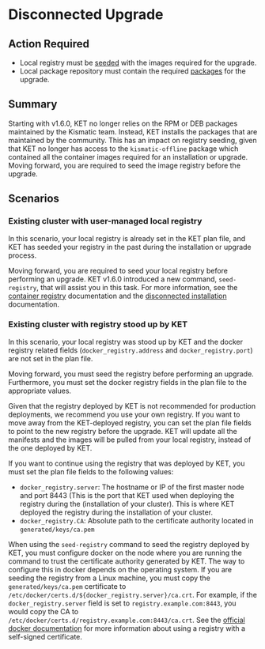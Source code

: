 # Disconnected Upgrade

## Action Required
* Local registry must be [seeded](../../container-registry.md) with the images required for the upgrade.
* Local package repository must contain the required [packages](../../packages.md) for the upgrade.

## Summary
Starting with v1.6.0, KET no longer relies on the RPM or DEB packages maintained
by the Kismatic team. Instead, KET installs the packages that are maintained by 
the community. This has an impact on registry seeding, given that KET no longer
has access to the `kismatic-offline` package which contained all the container 
images required for an installation or upgrade. Moving forward, you are required
to seed the image registry before the upgrade.

## Scenarios

### Existing cluster with user-managed local registry
In this scenario, your local registry is already set in the KET plan file, and
KET has seeded your registry in the past during the installation or upgrade process.

Moving forward, you are required to seed your local registry before performing
an upgrade. KET v1.6.0 introduced a new command, `seed-registry`, that will
assist you in this task. For more information, see the 
[container registry](../../container-registry.md) documentation and the
[disconnected installation](../../disconnected_install.md) documentation.

### Existing cluster with registry stood up by KET
In this scenario, your local registry was stood up by KET and the docker registry
related fields (`docker_registry.address` and `docker_registry.port`) are not 
set in the plan file.

Moving forward, you must seed the registry before performing an upgrade.
Furthermore, you must set the docker registry fields in the plan file to the 
appropriate values.

Given that the registry deployed by KET is not recommended for production
deployments, we recommend you use your own registry. If you want to move away
from the KET-deployed registry, you can set the plan file fields to point to
the new registry before the upgrade. KET will update all the manifests and 
the images will be pulled from your local registry, instead of the one deployed 
by KET.

If you want to continue using the registry that was deployed by KET, you must
set the plan file fields to the following values:
* `docker_registry.server`: The hostname or IP of the first master node and port 8443 (This is the port that KET used when deploying the registry during the (installation of your cluster). This
is where KET deployed the registry during the installation of your cluster.
* `docker_registry.CA`: Absolute path to the certificate authority located in
`generated/keys/ca.pem`

When using the `seed-registry` command to seed the registry deployed by KET, you
must configure docker on the node where you are running the command to trust the
certificate authority generated by KET. The way to configure this in docker 
depends on the operating system. If you are seeding the registry from a Linux 
machine, you must copy the `generated/keys/ca.pem` certificate to 
`/etc/docker/certs.d/${docker_registry.server}/ca.crt`. For example, if
the `docker_registry.server` field is set to `registry.example.com:8443`, you would 
copy the CA to `/etc/docker/certs.d/registry.example.com:8443/ca.crt`. See the
[official docker documentation](https://docs.docker.com/registry/insecure/#use-self-signed-certificates)
for more information about using a registry with a self-signed certificate.


